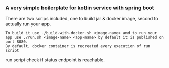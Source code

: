 
### A very simple boilerplate for kotlin service with spring boot


There are two scrips included, one to build jar & docker image, second to actually run your app.
~~~~
To build it use ./build-with-docker.sh <image-name> and to run your app use ./run.sh <image-name> <app-name> by default it is published on port 8080.
By default, docker container is recreated every execution of run script 
~~~~
run script check if status endpoint is reachable.
